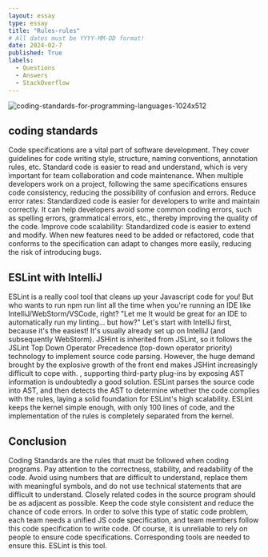 ```yaml
---
layout: essay
type: essay
title: "Rules-rules"
# All dates must be YYYY-MM-DD format!
date: 2024-02-7
published: True
labels:
  - Questions
  - Answers
  - StackOverflow
---
```


![coding-standards-for-programming-languages-1024x512](https://github.com/jingyuh1/jingyuh1.github.io/assets/156954674/cc498319-1c9c-447c-b921-b2b526f2975e)


## coding standards

Code specifications are a vital part of software development. They cover guidelines for code writing style, structure, naming conventions, annotation rules, etc. Standard code is easier to read and understand, which is very important for team collaboration and code maintenance. When multiple developers work on a project, following the same specifications ensures code consistency, reducing the possibility of confusion and errors. Reduce error rates: Standardized code is easier for developers to write and maintain correctly. It can help developers avoid some common coding errors, such as spelling errors, grammatical errors, etc., thereby improving the quality of the code. Improve code scalability: Standardized code is easier to extend and modify. When new features need to be added or refactored, code that conforms to the specification can adapt to changes more easily, reducing the risk of introducing bugs.

## ESLint with IntelliJ

ESLint is a really cool tool that cleans up your Javascript code for you! But who wants to run npm run lint all the time when you're running an IDE like IntelliJ/WebStorm/VSCode, right? "Let me It would be great for an IDE to automatically run my linting... but how?" Let's start with IntelliJ first, because it's the easiest! It's usually already set up on IntelliJ (and subsequently WebStorm). JSHint is inherited from JSLint, so it follows the JSLint Top Down Operator Precedence (top-down operator priority) technology to implement source code parsing. However, the huge demand brought by the explosive growth of the front end makes JSHint increasingly difficult to cope with. , supporting third-party plug-ins by exposing AST information is undoubtedly a good solution. ESLint parses the source code into AST, and then detects the AST to determine whether the code complies with the rules, laying a solid foundation for ESLint's high scalability. ESLint keeps the kernel simple enough, with only 100 lines of code, and the implementation of the rules is completely separated from the kernel.


## Conclusion

Coding Standards are the rules that must be followed when coding programs. Pay attention to the correctness, stability, and readability of the code. Avoid using numbers that are difficult to understand, replace them with meaningful symbols, and do not use technical statements that are difficult to understand. Closely related codes in the source program should be as adjacent as possible. Keep the code style consistent and reduce the chance of code errors. In order to solve this type of static code problem, each team needs a unified JS code specification, and team members follow this code specification to write code. Of course, it is unreliable to rely on people to ensure code specifications. Corresponding tools are needed to ensure this. ESLint is this tool.
